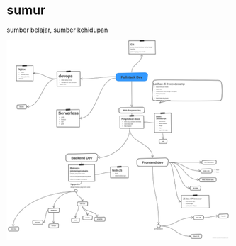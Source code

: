 # sumur
sumber belajar, sumber kehidupan

[![Peta Belajar](./peta-belajar.svg)](https://sketchboard.me/JBjjfj19qEVP)
